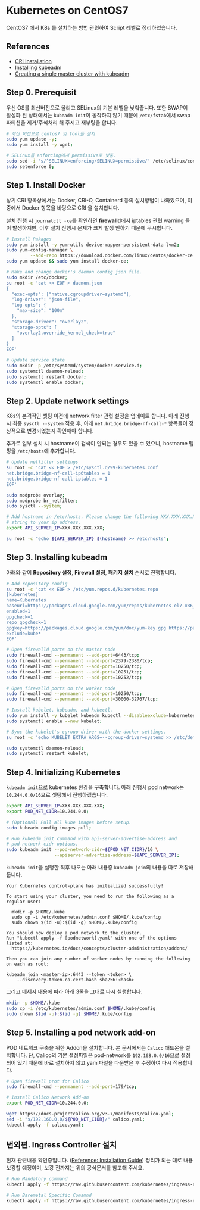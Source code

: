 # Kubernetes on CentOS7

CentOS7 에서 K8s 를 설치하는 방법 관련하여 Script 레벨로 정리하였습니다.

## References

- [CRI Installation](https://kubernetes.io/docs/setup/cri/)
- [Installing kubeadm](https://kubernetes.io/docs/setup/independent/install-kubeadm/)
- [Creating a single master cluster with kubeadm](https://kubernetes.io/docs/setup/independent/create-cluster-kubeadm/)

## Step 0. Prerequisit

우선 OS를 최신버전으로 올리고 SELinux의 기본 레벨을 낮춰줍니다. 또한 SWAP이
활성화 된 상태에서는 `kubeadm init`이 동작하지 않기 때문에 `/etc/fstab`에서
swap 파티션을 제거/주석처리 해 주시고 재부팅을 합니다.

```bash
# 최신 버전으로 centos7 및 tool들 설치
sudo yum update -y;
sudo yum install -y wget;

# SELinux를 enforcing에서 permissive로 낮춤.
sudo sed -i 's/^SELINUX=enforcing/SELINUX=permissive/' /etc/selinux/config;
sudo setenforce 0;
```

## Step 1. Install Docker

상기 CRI 항목상에서는 Docker, CRI-O, Containerd 등의 설치방법이 나와있으며,
이중에서 Docker 항목을 바탕으로 CRI 을 설치합니다.

설치 진행 시 `journalctl -xe`를 확인하면 **firewalld**에서 iptables 관련
warning 들이 발생하지만, 이후 설치 진행시 문제가 크게 발생 안하기 때문에
무시합니다.

```bash
# Install Pakages
sudo yum install -y yum-utils device-mapper-persistent-data lvm2;
sudo yum-config-manager \
         --add-repo https://download.docker.com/linux/centos/docker-ce.repo;
sudo yum update && sudo yum install docker-ce;

# Make and change docker's daemon config json file.
sudo mkdir /etc/docker;
su root -c 'cat << EOF > daemon.json
{
  "exec-opts": ["native.cgroupdriver=systemd"],
  "log-driver": "json-file",
  "log-opts": {
    "max-size": "100m"
  },
  "storage-driver": "overlay2",
  "storage-opts": [
    "overlay2.override_kernel_check=true"
  ]
}
EOF'

# Update service state
sudo mkdir -p /etc/systemd/system/docker.service.d;
sudo systemctl daemon-reload;
sudo systemctl restart docker;
sudo systemctl enable docker;
```

## Step 2. Update network settings

K8s의 본격적인 셋팅 이전에 network filter 관련 설정을 업데이트 합니다. 아래
진행시 최종 `sysctl --system` 적용 후, 아래 `net.bridge.bridge-nf-call-*`
항목들이 정상적으로 변경되었는지 확인해야 합니다.

추가로 일부 설치 시 hostname이 검색이 안되는 경우도 있을 수 있으니, hostname
맵핑을 `/etc/hosts`에 추가합니다.

```bash
# Update netfilter settings
su root -c 'cat << EOF > /etc/sysctl.d/99-kubernetes.conf
net.bridge.bridge-nf-call-ip6tables = 1
net.bridge.bridge-nf-call-iptables = 1
EOF'

sudo modprobe overlay;
sudo modprobe br_netfilter;
sudo sysctl --system;

# Add hostname in /etc/hosts. Please change the following XXX.XXX.XXX.XXX
# string to your ip address.
export API_SERVER_IP=XXX.XXX.XXX.XXX;

su root -c "echo ${API_SERVER_IP} $(hostname) >> /etc/hosts";
```

## Step 3. Installing kubeadm

아래와 같이 **Repository 설정**, **Firewall 설정**, **패키지 설치** 순서로
진행합니다.

```bash
# Add repository config
su root -c 'cat << EOF > /etc/yum.repos.d/kubernetes.repo
[kubernetes]
name=Kubernetes
baseurl=https://packages.cloud.google.com/yum/repos/kubernetes-el7-x86_64
enabled=1
gpgcheck=1
repo_gpgcheck=1
gpgkey=https://packages.cloud.google.com/yum/doc/yum-key.gpg https://packages.cloud.google.com/yum/doc/rpm-package-key.gpg
exclude=kube*
EOF'

# Open firewalld ports on the master node
sudo firewall-cmd --permanent --add-port=6443/tcp;
sudo firewall-cmd --permanent --add-port=2379-2380/tcp;
sudo firewall-cmd --permanent --add-port=10250/tcp;
sudo firewall-cmd --permanent --add-port=10251/tcp;
sudo firewall-cmd --permanent --add-port=10252/tcp;

# Open firewalld ports on the worker node
sudo firewall-cmd --permanent --add-port=10250/tcp;
sudo firewall-cmd --permanent --add-port=30000-32767/tcp;

# Install kubelet, kubeadm, and kubectl.
sudo yum install -y kubelet kubeadm kubectl --disableexclude=kubernetes;
sudo systemctl enable --now kubelet;

# Sync the kubelet's cgroup-driver with the docker settings.
su root -c 'echo KUBELET_EXTRA_ARGS=--cgroup-driver=systemd >> /etc/default/kubelet';

sudo systemctl daemon-reload;
sudo systemctl restart kubelet;
```

## Step 4. Initializing Kubernetes

`kubeadm init`으로 kubernetes 환경을 구축합니다. 아래 진행시 pod network는
`10.244.0.0/16`으로 셋팅해서 진행하겠습니다.

```bash
export API_SERVER_IP=XXX.XXX.XXX.XXX;
export POD_NET_CIDR=10.244.0.0;

# (Optional) Pull all kube images before setup.
sudo kubeadm config images pull;

# Run kubeadm init command with api-server-advertise-address and
# pod-network-cidr options.
sudo kubeadm init --pod-network-cidr=${POD_NET_CIDR}/16 \
                  --apiserver-advertise-address=${API_SERVER_IP};
```

`kubeadm init`을 실행한 직후 나오는 아래 내용중 `kubeadm join`의 내용을 따로
저장해 둡니다.

```text
Your Kubernetes control-plane has initialized successfully!

To start using your cluster, you need to run the following as a regular user:

  mkdir -p $HOME/.kube
  sudo cp -i /etc/kubernetes/admin.conf $HOME/.kube/config
  sudo chown $(id -u):$(id -g) $HOME/.kube/config

You should now deploy a pod network to the cluster.
Run "kubectl apply -f [podnetwork].yaml" with one of the options listed at:
  https://kubernetes.io/docs/concepts/cluster-administration/addons/

Then you can join any number of worker nodes by running the following on each as root:

kubeadm join <master-ip>:6443 --token <token> \
    --discovery-token-ca-cert-hash sha256:<hash>
```

그리고 메세지 내용에 따라 아래 3줄을 그대로 다시 실행합니다.

```bash
mkdir -p $HOME/.kube
sudo cp -i /etc/kubernetes/admin.conf $HOME/.kube/config
sudo chown $(id -u):$(id -g) $HOME/.kube/config
```

## Step 5. Installing a pod network add-on

POD 네트워크 구축을 위한 Addon을 설치합니다. 본 문서에서는 `Calico` 애드온을
설치합니다. 단, Calico의 기본 설정파일은 pod-network를 `192.168.0.0/16`으로
설정되어 있기 때문에 바로 설치하지 않고 yaml파일을 다운받은 후 수정하여 다시
적용합니다.

```bash
# Open firewall prot for Calico
sudo firewall-cmd --permanent --add-port=179/tcp;

# Install Calico Network Add-on
export POD_NET_CIDR=10.244.0.0;

wget https://docs.projectcalico.org/v3.7/manifests/calico.yaml;
sed -i "s/192.168.0.0/${POD_NET_CIDR}/" calico.yaml;
kubectl apply -f calico.yaml;
```

## 번외편. Ingress Controller 설치

현재 관련내용 확인중입니다. ([Reference: Installation Guide](https://kubernetes.github.io/ingress-nginx/deploy/#prerequisite-generic-deployment-command))
정리가 되는 대로 내용 보강할 예정이며, 보강 전까지는 위의 공식문서를 참고해 주세요.

```bash
# Run Mandatory command
kubectl apply -f https://raw.githubusercontent.com/kubernetes/ingress-nginx/master/deploy/static/mandatory.yaml;

# Run Baremetal Specific Comamnd
kubectl apply -f https://raw.githubusercontent.com/kubernetes/ingress-nginx/master/deploy/static/provider/baremetal/service-nodeport.yaml
```
